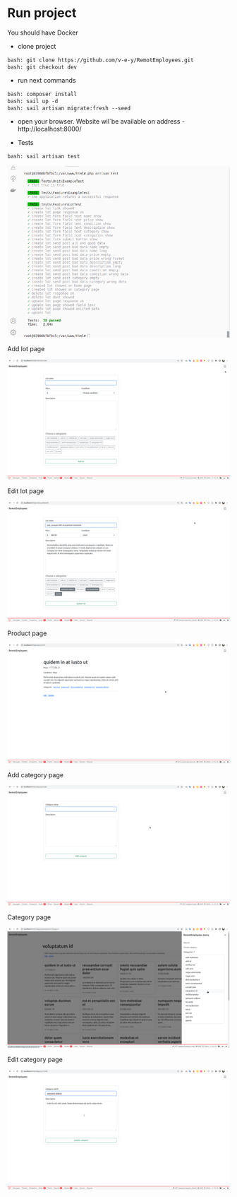 # Run project  
You should have Docker

- clone project
```
bash: git clone https://github.com/v-e-y/RemotEmployees.git
bash: git checkout dev
```

- run next commands
```
bash: composer install
bash: sail up -d
bash: sail artisan migrate:fresh --seed
```
- open your browser. Website wil`be available on address - http://localhost:8000/

- Tests
```
bash: sail artisan test
```


![tests](./tests.png)  

Add lot page  

![add lot page](./add-lot-page.png)  

Edit lot page  

![edit lot page](./edit-lot-page.png)

Product page  

![Product page](./product-page.png)

Add category page  

![edit lot page](./add-category-page.png)  

Category page

![Category page](./category-page.png)

Edit category page  

![edit lot page](./edit-category-page.png)

